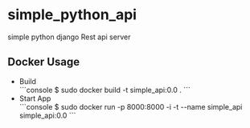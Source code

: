 # simple_python_api

simple python django Rest api server



Docker Usage
-----------

<ul>
  <li>
  Build<br>
  ```console
  $ sudo docker build -t simple_api:0.0 .
  ```
  </li>
  <li>
  Start App<br>
  ```console
  $ sudo docker run -p 8000:8000 -i -t --name simple_api simple_api:0.0
  ```
  </li>
</ul>
